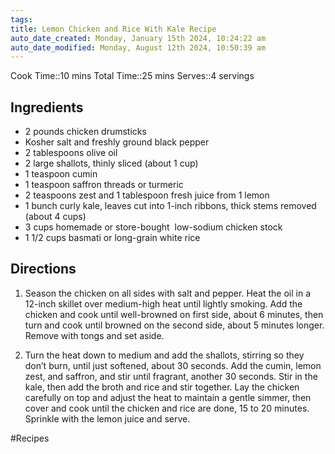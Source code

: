 ```yaml
---
tags: 
title: Lemon Chicken and Rice With Kale Recipe
auto_date_created: Monday, January 15th 2024, 10:24:22 am
auto_date_modified: Monday, August 12th 2024, 10:50:39 am
---
```



Cook Time::10 mins
Total Time::25 mins
Serves::4 servings
## Ingredients

- 2 pounds chicken drumsticks
- Kosher salt and freshly ground black pepper
- 2 tablespoons olive oil
- 2 large shallots, thinly sliced (about 1 cup)
- 1 teaspoon cumin
- 1 teaspoon saffron threads or turmeric
- 2 teaspoons zest and 1 tablespoon fresh juice from 1 lemon
- 1 bunch curly kale, leaves cut into 1-inch ribbons, thick stems removed (about 4 cups)
- 3 cups homemade or store-bought  low-sodium chicken stock
- 1 1/2 cups basmati or long-grain white rice
    
## Directions

1. Season the chicken on all sides with salt and pepper. Heat the oil in a 12-inch skillet over medium-high heat until lightly smoking. Add the chicken and cook until well-browned on first side, about 6 minutes, then turn and cook until browned on the second side, about 5 minutes longer. Remove with tongs and set aside.
    
2. Turn the heat down to medium and add the shallots, stirring so they don’t burn, until just softened, about 30 seconds. Add the cumin, lemon zest, and saffron, and stir until fragrant, another 30 seconds. Stir in the kale, then add the broth and rice and stir together. Lay the chicken carefully on top and adjust the heat to maintain a gentle simmer, then cover and cook until the chicken and rice are done, 15 to 20 minutes. Sprinkle with the lemon juice and serve.


#Recipes